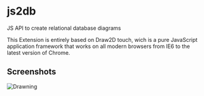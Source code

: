 js2db
=====
JS API to create relational database diagrams

This Extension is entirely based on Draw2D touch, wich is a pure JavaScript application framework that works on all modern browsers from IE6 to the latest version of Chrome.

Screenshots
-----------

![Drawning](https://raw.github.com/victorette/js2db/master/docs/image/editor.png)
